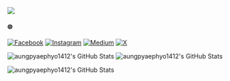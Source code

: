 [![](https://visitcount.itsvg.in/api?id=aungpyaephyo1412&icon=0&color=0)](https://visitcount.itsvg.in)


<!-- Proudly created with GPRM ( https://gprm.itsvg.in ) -->

#### 🌐
[![Facebook](https://img.shields.io/badge/Facebook-%231877F2.svg?logo=Facebook&logoColor=white)](https://facebook.com/aungpyaephyo1412) [![Instagram](https://img.shields.io/badge/Instagram-%23E4405F.svg?logo=Instagram&logoColor=white)](https://instagram.com/aungpyaephyo1412) [![Medium](https://img.shields.io/badge/Medium-12100E?logo=medium&logoColor=white)](https://medium.com/@aungpyaephyo1412) [![X](https://img.shields.io/badge/X-black.svg?logo=X&logoColor=white)](https://x.com/aungpyaephyo1412) 

<img src="https://github-readme-stats.vercel.app/api?username=aungpyaephyo1412&theme=vue-dark&show_icons=true&hide_border=true&count_private=true" alt="aungpyaephyo1412's GitHub Stats" /> <img src="https://github-readme-stats.vercel.app/api/top-langs/?username=aungpyaephyo1412&theme=vue-dark&show_icons=true&hide_border=true&layout=compact" alt="aungpyaephyo1412's GitHub Stats" />

<img src="https://github-readme-streak-stats.herokuapp.com/?user=aungpyaephyo1412&theme=vue-dark&hide_border=true" alt="aungpyaephyo1412's GitHub Stats" />
